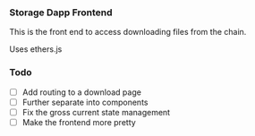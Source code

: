 ### Storage Dapp Frontend

This is the front end to access downloading files from the chain.

Uses ethers.js 

### Todo

- [ ] Add routing to a download page
- [ ] Further separate into components
- [ ] Fix the gross current state management
- [ ] Make the frontend more pretty